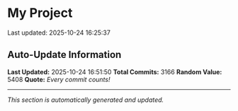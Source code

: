 # My Project


Last updated: 2025-10-24 16:25:37





































































































































































































































































































































































































































































































































































































































































































































































































































































































































































































































































































































































































































































































































































































































































































































































































































































































































































































































































































































































































































































































































































































































































































































































































































































































































































































































































































































































































































































































































































































































































































































































































































































































































































































































































































































































































































































































## Auto-Update Information

**Last Updated:** 2025-10-24 16:51:50
**Total Commits:** 3166
**Random Value:** 5408
**Quote:** _Every commit counts!_

---
_This section is automatically generated and updated._